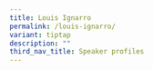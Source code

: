```yaml
---
title: Louis Ignarro
permalink: /louis-ignarro/
variant: tiptap
description: ""
third_nav_title: Speaker profiles
---
```

